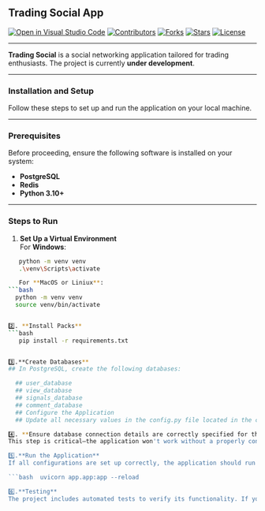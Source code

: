 ## Trading Social App  

[![Open in Visual Studio Code](https://img.shields.io/badge/Open%20in-VS%20Code-blue?logo=visualstudiocode)](https://vscode.dev)
[![Contributors](https://img.shields.io/badge/contributors-1-brightgreen)](#)
[![Forks](https://img.shields.io/badge/forks-0-blue)](#)
[![Stars](https://img.shields.io/badge/stars-1-yellow)](#)
[![License](https://img.shields.io/badge/license-GPL--3.0-orange)](https://opensource.org/licenses/GPL-3.0)

---

**Trading Social** is a social networking application tailored for trading enthusiasts. The project is currently **under development**.

---

### Installation and Setup

Follow these steps to set up and run the application on your local machine.

---

### Prerequisites
Before proceeding, ensure the following software is installed on your system:
- **PostgreSQL**
- **Redis**
- **Python 3.10+**

---

### Steps to Run

1. **Set Up a Virtual Environment**  
   For **Windows**:  
```bash
   python -m venv venv
   .\venv\Scripts\activate

   For **MacOS or Liniux**:  
```bash
  python -m venv venv
  source venv/bin/activate


2️⃣. **Install Packs**
```bash
   pip install -r requirements.txt


3️⃣.**Create Databases**
## In PostgreSQL, create the following databases:

  ## user_database
  ## view_database
  ## signals_database
  ## comment_database
  ## Configure the Application
  ## Update all necessary values in the config.py file located in the config/ directory.

4️⃣. **Ensure database connection details are correctly specified for the databases created in the previous step**.
This step is critical—the application won't work without a properly configured config.py.

5️⃣.**Run the Application**
If all configurations are set up correctly, the application should run without issues.

```bash  uvicorn app.app:app --reload

6️⃣.**Testing**
The project includes automated tests to verify its functionality. If you follow the setup process, the application is guaranteed to work as expected.


